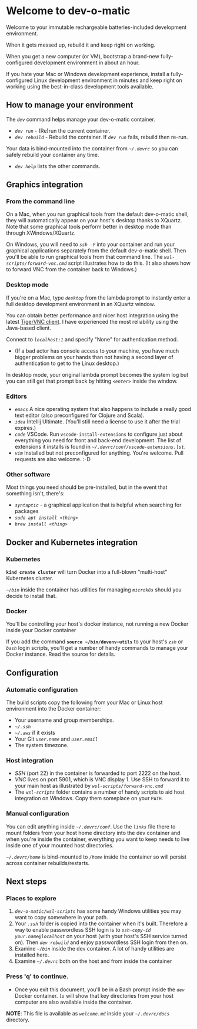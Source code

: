 # Welcome to dev-o-matic

Welcome to your immutable rechargeable batteries-included development environment.

When it gets messed up, rebuild it and keep right on working.

When you get a new computer (or VM), bootstrap a brand-new fully-configured development environment in about an hour.

If you hate your Mac or Windows development experience, install a fully-configured Linux development environment in minutes and keep right on working using the best-in-class development tools available.

## How to manage your environment

The *`dev`* command helps manage your dev-o-matic container.

*  *`dev run`* - (Re)run the current container.
*  *`dev rebuild`* - Rebuild the container.  If *`dev run`* fails, rebuild then re-run.

Your data is bind-mounted into the container from *`~/.devrc`* so you can safely rebuild your container any time.

*  *`dev help`* lists the other commands.

## Graphics integration

### From the command line

On a Mac, when you run graphical tools from the default dev-o-matic shell, they will automatically appear on your host's desktop thanks to XQuartz.  Note that some graphical tools perform better in desktop mode than through XWindows/XQuartz.

On Windows, you will need to *`ssh -Y`* into your container and run your graphical applications separately from the default dev-o-matic shell.  Then you'll be able to run graphical tools from that command line.  The *`wsl-scripts/forward-vnc.cmd`* script illustrates how to do this.  (It also shows how to forward VNC from the container back to Windows.)

### Desktop mode

If you're on a Mac, type *`desktop`* from the lambda prompt to instantly enter a full desktop development environment in an XQuartz window.

You can obtain better performance and nicer host integration using the latest [TigerVNC client](https://tigervnc.org).  I have experienced the most reliability using the Java-based client.

Connect to *`localhost:1`*  and specify "None" for authentication method.

* (If a bad actor has console access to your machine, you have much bigger problems on your hands than not having a second layer of authentication to get to the Linux desktop.)

In desktop mode, your original lambda prompt becomes the system log but you can still get that prompt back by hitting *`<enter>`* inside the window.

### Editors

* *`emacs`* A nice operating system that also happens to include a really good text editor (also preconfigured for Clojure and Scala).
* *`idea`* Intellij Ultimate.  (You'll still need a license to use it after the trial expires.)
* *`code`* VSCode.  Run `vscode-install-extensions` to configure just about everything you need for front and back-end development.  The list of extensions it installs is found in *`~/.devrc/conf/vscode-extensions.lst`*.
* *`vim`* Installed but not preconfigured for anything.  You're welcome.  Pull requests are also welcome. :-D

### Other software

Most things you need should be pre-installed, but in the event that something isn't, there's:

*  *`syntaptic`* - a graphical application that is helpful when searching for packages
*  *`sudo apt install <thing>`*
*  *`brew install <thing>`*

## Docker and Kubernetes integration

### Kubernetes

**`kind create cluster`** will turn Docker into a full-blown "multi-host" Kubernetes cluster.

*`~/bin`* inside the container has utilities for managing *`microk8s`* should you decide to install that.

### Docker

You'll be controlling your host's docker instance, not running a new Docker inside your Docker container

If you add the command **`source ~/bin/devenv-utils`** to your host's *`zsh`* or *`bash`* login scripts, you'll get a number of handy commands to manage your Docker instance.  Read the source for details.

## Configuration
### Automatic configuration

The build scripts copy the following from your Mac or Linux host environment into the Docker container:

* Your username and group memberships.
* *`~/.ssh`*
* *`~/.aws`* if it exists
* Your Git *`user.name`* and *`user.email`*
* The system timezone.

### Host integration

* *SSH* (port 22) in the container is forwarded to port 2222 on the host.
*  *VNC* lives on port 5901, which is VNC display 1.  Use SSH to forward it to your main host as illustrated by *`wsl-scripts/forward-vnc.cmd`*
* The *`wsl-scripts`* folder contains a number of handy scripts to aid host integration on Windows.  Copy them someplace on your `PATH`.

### Manual configuration

You can edit anything inside *`~/.devrc/conf`*.  Use the *`links`* file there to mount folders from your host home directory into the dev container and when you're inside the container, everything you want to keep needs to live inside one of your mounted host directories.

*`~/.devrc/home`* is bind-mounted to *`/home`* inside the container so will persist across container rebuilds/restarts.

## Next steps
### Places to explore

1. *`dev-o-matic/wsl-scripts`* has some handy Windows utilities you may want to copy somewhere in your path.
1. Your *`.ssh`* folder is copied into the container when it's built.  Therefore a way to enable passwordless SSH login is to *`ssh-copy-id your.name@localhost`* on your host (with your host's SSH service turned on).  Then *`dev rebuild`* and enjoy passwordless SSH login from then on.
1. Examine *`~/bin`* inside the dev container.  A lot of handy utilities are installed here.
1. Examine *`~/.devrc`* both on the host and from inside the container

### Press 'q' to continue.

* Once you exit this document, you'll be in a Bash prompt inside the *`dev`* Docker container.  *`ls`* will show that key directories from your host computer are also available inside the container.

**NOTE**: This file is available as *`welcome.md`* inside your *`~/.devrc/docs`* directory.
